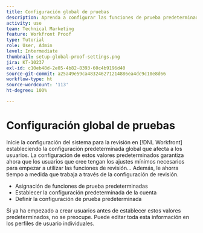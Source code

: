 ```yaml
---
title: Configuración global de pruebas
description: Aprenda a configurar las funciones de prueba predeterminadas para los usuarios; configuración predeterminada de la cuenta de revisión; y la configuración de prueba predeterminada para la revisión.
activity: use
team: Technical Marketing
feature: Workfront Proof
type: Tutorial
role: User, Admin
level: Intermediate
thumbnail: setup-global-proof-settings.png
jira: KT-10237
exl-id: c10eb48d-2e05-4b82-8393-60c4b9196d40
source-git-commit: a25a49e59ca483246271214886ea4dc9c10e8d66
workflow-type: ht
source-wordcount: '113'
ht-degree: 100%

---
```


# Configuración global de pruebas

Inicie la configuración del sistema para la revisión en [!DNL Workfront] estableciendo la configuración predeterminada global que afecta a los usuarios. La configuración de estos valores predeterminados garantiza ahora que los usuarios que cree tengan los ajustes mínimos necesarios para empezar a utilizar las funciones de revisión... Además, le ahorra tiempo a medida que trabaja a través de la configuración de revisión.

* Asignación de funciones de prueba predeterminadas
* Establecer la configuración predeterminada de la cuenta
* Definir la configuración de prueba predeterminada

Si ya ha empezado a crear usuarios antes de establecer estos valores predeterminados, no se preocupe. Puede editar toda esta información en los perfiles de usuario individuales.
